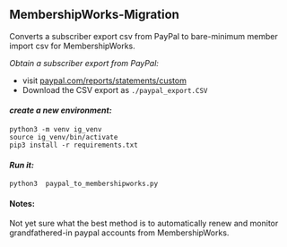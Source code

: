 ## MembershipWorks-Migration

Converts a subscriber export csv from PayPal to bare-minimum member import csv for MembershipWorks.

*Obtain a subscriber export from PayPal:*
- visit [paypal.com/reports/statements/custom](https://www.paypal.com/reports/statements/custom)
- Download the CSV export as `./paypal_export.CSV`


#### *create a new environment:*
```
python3 -m venv ig_venv
source ig_venv/bin/activate
pip3 install -r requirements.txt
````

#### *Run it:*
```
python3  paypal_to_membershipworks.py 
```

#### Notes:
Not yet sure what the best method is to automatically renew and monitor grandfathered-in paypal accounts from MembershipWorks.
